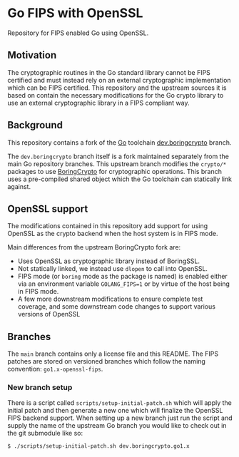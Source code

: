 # Go FIPS with OpenSSL

Repository for FIPS enabled Go using OpenSSL.

## Motivation

The cryptographic routines in the Go standard library cannot be FIPS certified and must instead rely on an external
cryptographic implementation which can be FIPS certified. This repository and the upstream sources it is based on
contain the necessary modifications for the Go crypto library to use an external cryptographic library in a FIPS
compliant way.

## Background

This repository contains a fork of the [Go](https://github.com/golang/go) toolchain [dev.boringcrypto](https://github.com/golang/go/tree/dev.boringcrypto) branch.

The `dev.boringcrypto` branch itself is a fork maintained separately from the main Go repository branches. This upstream
branch modifies the `crypto/*` packages to use [BoringCrypto](https://boringssl.googlesource.com/boringssl/) for cryptographic operations.
This branch uses a pre-compiled shared object which the Go toolchain can statically link against.

## OpenSSL support

The modifications contained in this repository add support for using OpenSSL as the crypto backend when the host system is in FIPS mode.

Main differences from the upstream BoringCrypto fork are:

* Uses OpenSSL as cryptographic library instead of BoringSSL.
* Not statically linked, we instead use `dlopen` to call into OpenSSL.
* FIPS mode (or `boring` mode as the package is named) is enabled either via an environment variable `GOLANG_FIPS=1` or by virtue of the host being in FIPS mode.
* A few more downstream modifications to ensure complete test coverage, and some downstream code changes to support various versions of OpenSSL

## Branches

The `main` branch contains only a license file and this README. The FIPS patches are stored on versioned branches
which follow the naming convention: `go1.x-openssl-fips`.

### New branch setup

There is a script called `scripts/setup-initial-patch.sh` which will apply the initial patch and then generate a new one which
will finalize the OpenSSL FIPS backend support. When setting up a new branch just run the script and supply the name of the upstream Go
branch you would like to check out in the git submodule like so:

```
$ ./scripts/setup-initial-patch.sh dev.boringcrypto.go1.x
```
